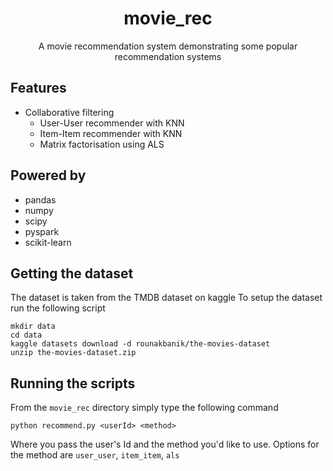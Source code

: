 <h1 align="center">movie_rec</h3>
<p align="center">
  A movie recommendation system demonstrating some popular recommendation systems
</p>

## Features
* Collaborative filtering
  * User-User recommender with KNN
  * Item-Item recommender with KNN
  * Matrix factorisation using ALS
  
## Powered by
* pandas
* numpy
* scipy
* pyspark
* scikit-learn

## Getting the dataset

The dataset is taken from the TMDB dataset on kaggle
To setup the dataset run the following script

```
mkdir data
cd data
kaggle datasets download -d rounakbanik/the-movies-dataset
unzip the-movies-dataset.zip
```

## Running the scripts

From the `movie_rec` directory simply type the following command

```
python recommend.py <userId> <method>
```

Where you pass the user's Id and the method you'd like to use. Options for the method are `user_user`, `item_item`, `als`
